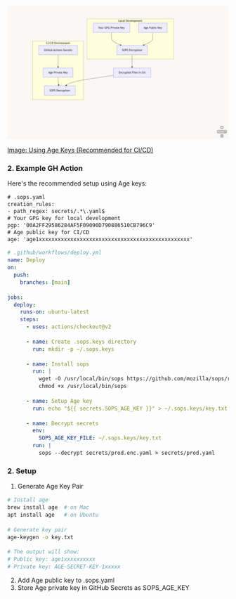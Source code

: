 




![sops.png](sops.png)

[Image: Using Age Keys (Recommended for CI/CD)](https://mermaid.live/edit#pako:eNptUE1vgkAQ_SubOaMFBBQOTVSUNm1SEnppwcMKo24Cu2RhTanxv3cV-xHrnObjvTdv5gC5KBAC2Epa78hrmHGio1HrvpHBs8hpSULcYynqCnmbQY85xTR9E0qSKI5ILNmetkiesFuRweCezNLkJU7Igueyq1sm-OqXN0-nWySxWpcs_8PoAciLPvnnZf54Nw-14p5Jwa-9hL3mtY1FbyPEGzaWacTaB7Um0_w0aUiiUdg2PTO8aWd2nkXp5S4syJKV2BDGiRa7iEf96oyDARXKirJC__hwGmbQ7rDCDAKdFrihqjyfcdRQqlqRdDyHoJUKDZBCbXcQbGjZ6ErVhb4sZFS_o_rp1pS_C1F9U3QJwQE-ILBG3tCauBPfNm3Pt1zbMaCDwHOHvueYnmVNTMfznfHRgM-zgDn0XFPjx5br2-ORbY6OXzKRoco)



### 2. Example GH Action

Here's the recommended setup using Age keys:
```
# .sops.yaml
creation_rules:
- path_regex: secrets/.*\.yaml$
# Your GPG key for local development
pgp: '00A2FF29586284AF5F09090D790886510CB796C9'
# Age public key for CI/CD
age: 'age1xxxxxxxxxxxxxxxxxxxxxxxxxxxxxxxxxxxxxxxxxxxxxxxx'
```


```yml
# .github/workflows/deploy.yml
name: Deploy
on:
  push:
    branches: [main]

jobs:
  deploy:
    runs-on: ubuntu-latest
    steps:
      - uses: actions/checkout@v2

      - name: Create .sops.keys directory
        run: mkdir -p ~/.sops.keys

      - name: Install sops
        run: |
          wget -O /usr/local/bin/sops https://github.com/mozilla/sops/releases/download/v3.7.3/sops-v3.7.3.linux.amd64
          chmod +x /usr/local/bin/sops

      - name: Setup Age key
        run: echo "${{ secrets.SOPS_AGE_KEY }}" > ~/.sops.keys/key.txt

      - name: Decrypt secrets
        env:
          SOPS_AGE_KEY_FILE: ~/.sops.keys/key.txt
        run: |
          sops --decrypt secrets/prod.enc.yaml > secrets/prod.yaml

```

### 2. Setup

1. Generate Age Key Pair
```bash
# Install age
brew install age  # on Mac
apt install age   # on Ubuntu

# Generate key pair
age-keygen -o key.txt

# The output will show:
# Public key: age1xxxxxxxxxx
# Private key: AGE-SECRET-KEY-1xxxxx

```

2. Add Age public key to .sops.yaml
3. Store Age private key in GitHub Secrets as SOPS_AGE_KEY
